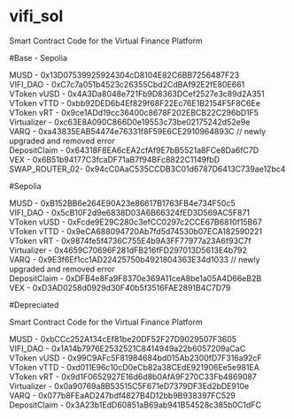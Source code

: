 # vifi_sol
Smart Contract Code for the Virtual Finance Platform

#Base - Sepolia

MUSD          -        0x13D07539925924304cD8104E82C6BB7256487F23<br />
VIFI_DAO      -        0xC7c7a051b4523c26355Cbd2CdBAf92E2fE80E661<br />
VToken vUSD   -        0x4A3Da8048e721Fb9D8363DCef2527e3c89d2A351<br />
VToken vTTD   -        0xbb92DED6b4Ef829f68F22Ec76E1B2154F5F8C6Ee<br />
VToken vRT    -        0x9ce1ADd19cc36400c8678F202EBCB22C296bD1F5<br />
Virtualizer   -        0xc63E8A090C866D0e19553c73be02175242d52e9e<br />
VARQ          -        0xa43835EAB54474e76331f8F59E6CE2910964893C // newly upgraded and removed error<br /> 
DepositClaim  -        0x64318F8EA6cEA2cfAf9E7bB5521a8FCe8Da6fC7D<br />
VEX           -        0x6B51b94177C3fcaDF71aB7f94BFc8822C1149fbD<br />
SWAP_ROUTER_02-        0x94cC0AaC535CCDB3C01d6787D6413C739ae12bc4<br />

#Sepolia

MUSD          -        0xB152BB6e264E90A23e86617B1763FB4e734F50c5<br />
VIFI_DAO      -        0x5cB10F2d9e6838D03A6B66324fED3D569AC5F871<br />
VToken vUSD   -        0xFcde9E29C280c3efCC0297c2CCE67B6810f15B67<br />
VToken vTTD   -        0x9eCA688094720Ab7fd5d74530b07ECA182590221<br />
VToken vRT    -        0x9874fe5f4736C755E4b9A3FF77977a23A6f93C7f<br />
Virtualizer   -        0x4659C70696F281dFB216fFD297013D5613E4b792<br />
VARQ          -        0x9E3f6Ef1cc1AD22425750b4921804363E34d1033 // newly upgraded and removed error<br /> 
DepositClaim  -        0xDFB4e8Fa9F8370e369A11ceA8be1a05A4D66eB2B<br />
VEX           -        0xD3AD0258d0929d30F40b5f3516FAE2891B4C7D79<br />

#Depreciated

Smart Contract Code for the Virtual Finance Platform

MUSD          -        0xbCCc252A134cEf81be20DF52F27D9029507F3605<br />
VIFI_DAO      -        0x1A14b7976E2532521C8414949a22b6057209aCaC<br />
VToken vUSD   -        0x99C9AFc5F81984684bd015Ab2300fD7F316a92cF<br />
VToken vTTD   -        0xd011E96c10cD0eCb82a38CEdE921906Ee5e981EA<br />
VToken vRT    -        0x9d1F0652927E16d6d8b0AfA9F270C33Fb4869087<br />
Virtualizer   -        0x0a90769a8B53515C5F671eD7379DF3Ed2bDE910e<br />
VARQ          -        0x077b8FEaAD247bdf4827B4D12bb9B938397FC529<br />
DepositClaim  -        0x3A23b1EdD60851aB69ab941B54528c385b0C1dFC<br />
